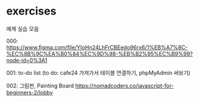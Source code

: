 # exercises
예제 실습 모음

000: https://www.figma.com/file/YIoHn24LhFrCBEedo96rx6/1%EB%A7%8C-%EC%8B%9C%EA%B0%84%EC%9D%98-%EB%B2%95%EC%B9%99?node-id=0%3A1

001: to-do list (to do: cafe24 가져가서 테이블 연결하기, phpMyAdmin 써보기)

002: 그림판, Painting Board
     https://nomadcoders.co/javascript-for-beginners-2/lobby
    
